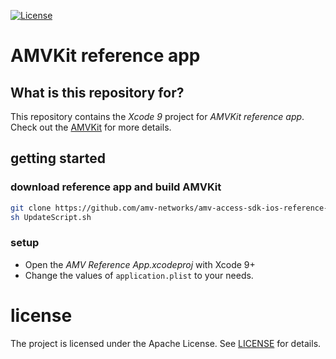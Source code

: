 [![License](https://img.shields.io/github/license/amv-networks/amv-access-sdk-ios-reference-app.svg?maxAge=2592000)](https://github.com/amv-networks/amv-access-sdk-ios-reference-app/blob/master/LICENSE)

# AMVKit reference app #

## What is this repository for? ##

This repository contains the *Xcode 9* project for *AMVKit reference app*.  
Check out the [AMVKit](https://github.com/amv-networks/amv-access-sdk-ios.git) for more details.

## getting started
### download reference app and build AMVKit
```bash
git clone https://github.com/amv-networks/amv-access-sdk-ios-reference-app.git
sh UpdateScript.sh 
```
### setup
* Open the *AMV Reference App.xcodeproj* with Xcode 9+
* Change the values of `application.plist` to your needs.

# license
The project is licensed under the Apache License. See [LICENSE](LICENSE) for details.
